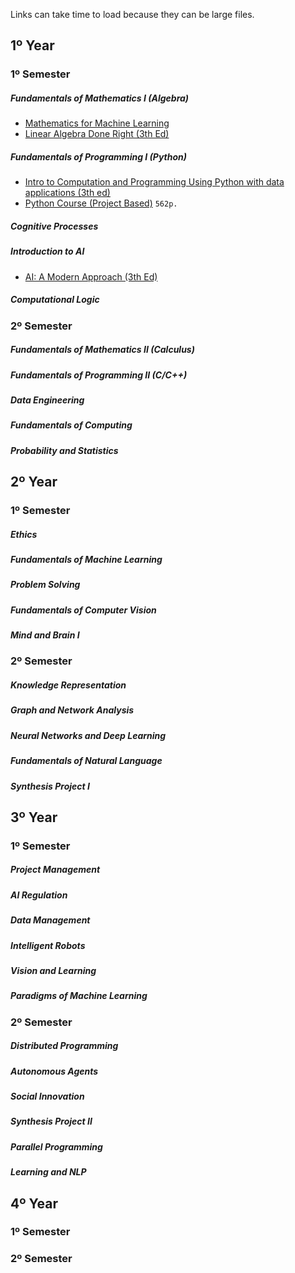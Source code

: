 Links can take time to load because they can be large files. 

## 1º Year
### 1º Semester
##### Fundamentals of Mathematics I (Algebra)
- [Mathematics for Machine Learning](https://mml-book.github.io/book/mml-book.pdf)
- [Linear Algebra Done Right (3th Ed)](http://ndl.ethernet.edu.et/bitstream/123456789/88600/1/2015_Book_LinearAlgebraDoneRight.pdf)
##### Fundamentals of Programming I (Python)
- [Intro to Computation and Programming Using Python with data applications (3th ed)](http://repo.darmajaya.ac.id/5070/1/Introduction%20to%20Computation%20and%20Programming%20Using%20Python%20by%20John%20V.%20Guttag%20%28z-lib.org%29.pdf)
- [Python Course (Project Based)](https://bedford-computing.co.uk/learning/wp-content/uploads/2015/10/No.Starch.Python.Oct_.2015.ISBN_.1593276036.pdf) `562p.`
##### Cognitive Processes 
##### Introduction to AI
- [AI: A Modern Approach (3th Ed)](https://people.engr.tamu.edu/guni/csce421/files/AI_Russell_Norvig.pdf)
##### Computational Logic

### 2º Semester
##### Fundamentals of Mathematics II (Calculus)
##### Fundamentals of Programming II (C/C++)
##### Data Engineering 
##### Fundamentals of Computing
##### Probability and Statistics

## 2º Year
### 1º Semester
##### Ethics 
##### Fundamentals of Machine Learning 
##### Problem Solving 
##### Fundamentals of Computer Vision
##### Mind and Brain I

### 2º Semester
##### Knowledge Representation
##### Graph and Network Analysis 
##### Neural Networks and Deep Learning 
##### Fundamentals of Natural Language 
##### Synthesis Project I

## 3º Year
### 1º Semester 
##### Project Management  
##### AI Regulation 
##### Data Management 
##### Intelligent Robots 
##### Vision and Learning  
##### Paradigms of Machine Learning  

### 2º Semester 
##### Distributed Programming 
##### Autonomous Agents  
##### Social Innovation 
##### Synthesis Project II 
##### Parallel Programming  
##### Learning and NLP

## 4º Year
### 1º Semester
### 2º Semester

